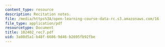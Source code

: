 ```yaml
---
content_type: resource
description: Recitation notes.
file: /media/https%3A/open-learning-course-data-rc.s3.amazonaws.com/16-050-thermal-energy-fall-2002/3a80d5a1b48f66869d46b2695fb92fbe_102402_rec7.pdf
file_type: application/pdf
resourcetype: Document
title: 102402_rec7.pdf
uid: 3a80d5a1-b48f-6686-9d46-b2695fb92fbe
---
```


